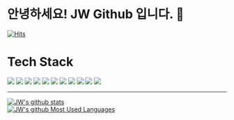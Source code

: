 # **안녕하세요! JW Github 입니다. 👋**

[![Hits](https://hits.seeyoufarm.com/api/count/incr/badge.svg?url=https%3A%2F%2Fgithub.com%2Ffe-jw&count_bg=%23DD3333&title_bg=%23555555&icon=&icon_color=%23F3F3F3&title=hits&edge_flat=false)](https://hits.seeyoufarm.com)

# **Tech Stack**
<img src="https://img.shields.io/badge/HTML-E34F26?style=for-the-badge&logo=html5&logoColor=white"> <img src="https://img.shields.io/badge/CSS-1572B6?style=for-the-badge&logo=css3&logoColor=white"> <img src="https://img.shields.io/badge/LESS-1D365D?style=for-the-badge&logo=less&logoColor=white"> <img src="https://img.shields.io/badge/SCSS-CC6699?style=for-the-badge&logo=sass&logoColor=white"> <img src="https://img.shields.io/badge/JavaScript-F7DF1E?style=for-the-badge&logo=JavaScript&logoColor=black"> <img src="https://img.shields.io/badge/react-141414?style=for-the-badge&logo=react&logoColor=00D8FF"> <img src="https://img.shields.io/badge/StyledComponent-DB7093?style=for-the-badge&logo=StyledComponents&logoColor=white"> <img src="https://img.shields.io/badge/photoshop-31A8FF?style=for-the-badge&logo=AdobePhotoshop&logoColor=black"> <img src="https://img.shields.io/badge/JIRA-0052CC?style=for-the-badge&logo=JIRA&logoColor=white"> <img src="https://img.shields.io/badge/Confluence-172B4D?style=for-the-badge&logo=Confluence&logoColor=white"> <img src="https://img.shields.io/badge/Github-181717?style=for-the-badge&logo=Github&logoColor=white">

<!-- 
	Icon: https://simpleicons.org/?q=design
-->

---

[![JW's github stats](https://github-readme-stats.vercel.app/api?username=fe-jw&theme=dark)](https://github.com/anuraghazra/github-readme-stats)  
[![JW's github Most Used Languages](https://github-readme-stats.vercel.app/api/top-langs/?username=fe-jw&theme=dark)](https://github.com/anuraghazra/github-readme-stats)